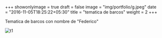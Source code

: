 +++
showonlyimage = true
draft = false
image = "img/portfolio/g.jpeg"
date = "2016-11-05T18:25:22+05:30"
title = "tematica de barcos"
weight = 2
+++

Tematica de barcos con nombre de "Federico"

<!--more-->

![t1][1]

[1]: /img/g.jpeg 

